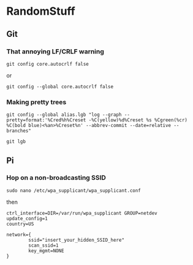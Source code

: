 # RandomStuff

## Git
### That annoying LF/CRLF warning
`git config core.autocrlf false`

or

`git config --global core.autocrlf false`

### Making pretty trees
```
git config --global alias.lgb "log --graph --pretty=format:'%Cred%h%Creset -%C(yellow)%d%Creset %s %Cgreen(%cr) %C(bold blue)<%an>%Creset%n' --abbrev-commit --date=relative --branches"

git lgb
```
## Pi
### Hop on a non-broadcasting SSID
`sudo nano /etc/wpa_supplicant/wpa_supplicant.conf`

then

```
ctrl_interface=DIR=/var/run/wpa_supplicant GROUP=netdev
update_config=1
country=US
 
network={
        ssid="insert_your_hidden_SSID_here"
        scan_ssid=1
        key_mgmt=NONE
}
```
